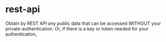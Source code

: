 # rest-api
Obtain by REST API any public data that can be accessed WITHOUT your private-authentication. Or, if there is a key or token needed for your authentication,
